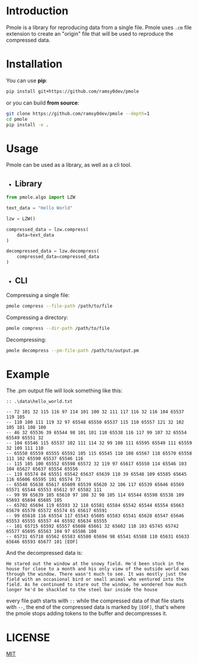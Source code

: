 
# Introduction

Pmole is a library for reproducing data from a single file.
Pmole uses `.cm` file extension to create an "origin" file that will be used to reproduce the compressed data.

# Installation

You can use **pip**:

```bash
pip install git+https://github.com/ramsy0dev/pmole
```

or you can build **from source**:

```bash
git clone https://github.com/ramsy0dev/pmole --depth=1
cd pmole
pip install -e .
```

# Usage

Pmole can be used as a library, as well as a cli tool.

* ## Library

```python
from pmole.algo import LZW

text_data = "Hello World"

lzw = LZW()

compressed_data = lzw.compress(
    data=text_data
)

decompressed_data = lzw.decompress(
    compressed_data=compressed_data
)
```

* ## CLI

Compressing a single file:

```bash
pmole compress --file-path /path/to/file
```

Compressing a directory:

```bash
pmole compress --dir-path /path/to/file
```

Decompressing:

```bash
pmole decompress --pm-file-path /path/to/output.pm
```

# Example

The .pm output file will look something like this:

```
:: .\data\hello_world.txt

-- 72 101 32 115 116 97 114 101 100 32 111 117 116 32 116 104 65537 119 105
-- 110 100 111 119 32 97 65548 65550 65537 115 110 65557 121 32 102 105 101 108 100
-- 46 32 65536 39 65544 98 101 101 110 65538 116 117 99 107 32 65554 65549 65551 32
-- 104 65546 115 65537 102 111 114 32 99 108 111 65595 65549 111 65559 32 109 111 110
-- 65550 65559 65555 65592 105 115 65545 110 108 65567 118 65570 65558 111 102 65590 65537 65546 116
-- 115 105 100 65552 65598 65572 32 119 97 65617 65550 114 65546 103 104 65627 65637 65554 65556
-- 119 65574 84 65551 65542 65637 65639 110 39 65548 109 65585 65645 116 65606 65595 101 65574 73
-- 65548 65638 65617 65609 65539 65620 32 106 117 65539 65646 65569 65571 65544 65553 65612 97 65582 111
-- 99 99 65639 105 65610 97 108 32 98 105 114 65544 65598 65538 109 65693 65694 65685 105
-- 65702 65694 119 65593 32 118 65581 65584 65542 65544 65554 65663 65679 65570 65572 65574 65 65617 65591
-- 99 65610 116 65554 117 65543 65605 65583 65541 65628 65547 65646 65553 65555 65557 44 65592 65634 65555
-- 101 65715 65592 65557 65608 65661 32 65602 110 103 65745 65742 65577 65695 65563 104 97 65586 108
-- 65731 65718 65562 65583 65580 65694 98 65541 65588 110 65631 65633 65646 65593 65677 101 [EOF]
```

And the decompressed data is:

```
He stared out the window at the snowy field. He'd been stuck in the house for close to a month and his only view of the outside world was through the window. There wasn't much to see. It was mostly just the field with an occasional bird or small animal who ventured into the field. As he continued to stare out the window, he wondered how much longer he'd be shackled to the steel bar inside the house
```

every file path starts with `::` while the compressed data of that file starts with `--`, the end of the compressed data is marked by `[EOF]`, that's where the pmole stops adding tokens to the buffer and decompresses it.

# LICENSE

[MIT](https://github.com/ramsy0dev/pmole/blob/main/LICENSE)
